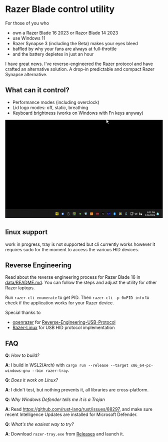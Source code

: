 # Razer Blade control utility

For those of you who
* own a Razer Blade 16 2023 or Razor Blade 14 2023
* use Windows 11
* Razer Synapse 3 (including the Beta) makes your eyes bleed
* baffled by why your fans are always at full-throttle
* and the battery depletes in just an hour

I have great news. I've reverse-engineered the Razer protocol and have crafted an alternative solution. A drop-in predictable and compact Razer Synapse alternative.

## What can it control?

* Performance modes (including overclock)
* Lid logo modes: off, static, breathing
* Keyboard brightness (works on Windows with Fn keys anyway)

![](data/demo.gif)


## linux support
work in progress, tray is not supported but cli currently works however it requires sudo for the moment to access the various HID
devices.


## Reverse Engineering

Read about the reverse engineering process for Razer Blade 16 in [data/README.md](data/README.md). You can follow the steps and adjust the utility for other Razer laptops.

Run `razer-cli enumerate` to get PID.
Then `razer-cli -p 0xPID info` to check if the application works for your Razer device.

Special thanks to
* [openrazer](https://github.com/openrazer) for [Reverse-Engineering-USB-Protocol](https://github.com/openrazer/openrazer/wiki/Reverse-Engineering-USB-Protocol)
* [Razer-Linux](https://github.com/Razer-Linux/razer-laptop-control-no-dkms) for USB HID protocol implementation

## FAQ

**Q**: *How to build?*

**A**: I build in WSL2(Arch) with `cargo run --release --target x86_64-pc-windows-gnu --bin razer-tray`.

**Q**: *Does it work on Linux?*

**A**: I didn't test, but nothing prevents it, all libraries are cross-platform.

**Q**: *Why Windows Defender tells me it is a Trojan*

**A**: Read https://github.com/rust-lang/rust/issues/88297, and make sure recent Intelligence Updates are installed for Microsoft Defender.

**Q**: *What's the easiest way to try?*

**A**: Download `razer-tray.exe` from [Releases](https://github.com/tdakhran/razer-ctl/releases) and launch it.
